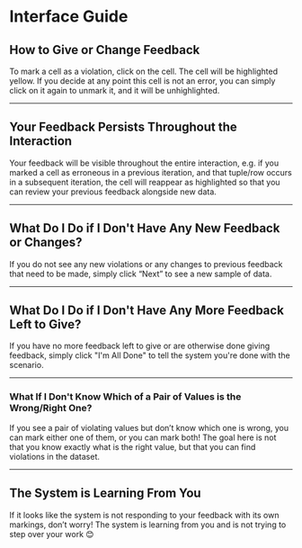 # Interface Guide

## **How to Give or Change Feedback**
To mark a cell as a violation, click on the cell. The cell will be highlighted yellow. If you decide at any point this cell is not an error, you can simply click on it again to unmark it, and it will be unhighlighted.

---

## **Your Feedback Persists Throughout the Interaction**
Your feedback will be visible throughout the entire interaction, e.g. if you marked a cell as erroneous in a previous iteration, and that tuple/row occurs in a subsequent iteration, the cell will reappear as highlighted so that you can review your previous feedback alongside new data. 

---

## **What Do I Do if I Don't Have Any New Feedback or Changes?**
If you do not see any new violations or any changes to previous feedback that need to be made, simply click “Next” to see a new sample of data.

---

## **What Do I Do if I Don't Have Any More Feedback Left to Give?**
If you have no more feedback left to give or are otherwise done giving feedback, simply click "I'm All Done" to tell the system you're done with the scenario.

---

### **What If I Don't Know Which of a Pair of Values is the Wrong/Right One?**
If you see a pair of violating values but don’t know which one is wrong, you can mark either one of them, or you can mark both! The goal here is not that you know exactly what is the right value, but that you can find violations in the dataset.

---

## **The System is Learning From You**
If it looks like the system is not responding to your feedback with its own markings, don’t worry! The system is learning from you and is not trying to step over your work 😊
